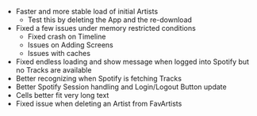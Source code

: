 * Faster and more stable load of initial Artists
	* Test this by deleting the App and the re-download
* Fixed a few issues under memory restricted conditions
	* Fixed crash on Timeline
	* Issues on Adding Screens
	* Issues with caches
* Fixed endless loading and show message when logged into Spotify but no Tracks are available
* Better recognizing when Spotify is fetching Tracks
* Better Spotify Session handling and Login/Logout Button update
* Cells better fit very long text
* Fixed issue when deleting an Artist from FavArtists

